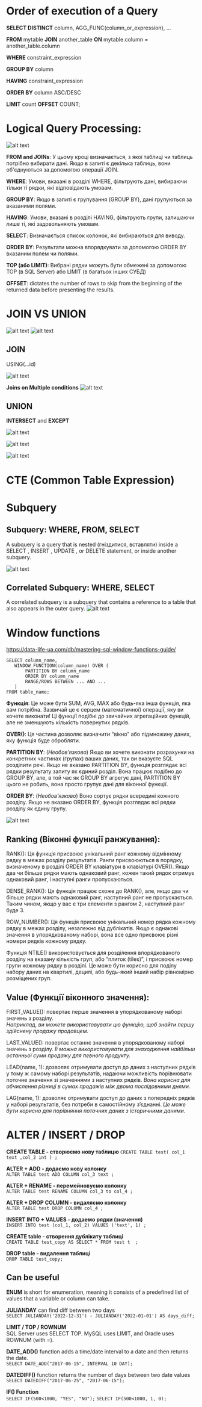 # Order of execution of a Query
**SELECT DISTINCT** column, AGG_FUNC(column_or_expression), …

**FROM** mytable
    **JOIN** another_table
      **ON** mytable.column = another_table.column

**WHERE** constraint_expression

**GROUP BY** column

**HAVING** constraint_expression

**ORDER BY** column ASC/DESC

**LIMIT** count **OFFSET** COUNT;

# Logical Query Processing:
![alt text](https://cdn.sisense.com/wp-content/uploads/image-1-order-blog.png)

**FROM and JOINs**: У цьому кроці визначається, з якої таблиці чи таблиць потрібно вибирати дані. Якщо в запиті є декілька таблиць, вони об'єднуються за допомогою операції JOIN.

**WHERE**: Умови, вказані в розділі WHERE, фільтрують дані, вибираючи тільки ті рядки, які відповідають умовам.

**GROUP BY**: Якщо в запиті є групування (GROUP BY), дані групуються за вказаними полями.

**HAVING**: Умови, вказані в розділі HAVING, фільтрують групи, залишаючи лише ті, які задовольняють умовам.

**SELECT**: Визначається список колонок, які вибираються для виводу.

**ORDER BY**: Результати можна впорядкувати за допомогою ORDER BY вказаним полем чи полями.

**TOP (або LIMIT)**: Вибрані рядки можуть бути обмежені за допомогою TOP (в SQL Server) або LIMIT (в багатьох інших СУБД)

**OFFSET**: dictates the number of rows to skip from the beginning of the returned data before presenting the results. 

# JOIN VS UNION
![alt text](/Pictures/join_vs_union.png)
![alt text](https://www.sqlservertutorial.net/wp-content/uploads/SQL-Server-UNION-vs-JOIN.png)

## JOIN

USING(...id)

![alt text](https://miro.medium.com/v2/resize%3Afit%3A1100/format%3Awebp/1%2Aav8Om3HpG1MC7YTLKvyftg.png)

**Joins on Multiple conditions**
![alt text](image.png)

## UNION
**INTERSECT** and **EXCEPT**

![alt text](/Pictures/union.png)

![alt text](https://www.sqlservertutorial.net/wp-content/uploads/SQL-Server-INTERSECT-Illustration.png)

![alt text](https://www.sqlservertutorial.net/wp-content/uploads/SQL-Server-EXCEPT-illustration.png)

# CTE (Common Table Expression)

# Subquery

## Subquery: WHERE, FROM, SELECT

A subquery is a query that is nested (гніздитися, вставляти) inside a SELECT , INSERT , UPDATE , or DELETE statement, or inside another subquery.

![alt text](image-2.png)

## Correlated Subquery: WHERE, SELECT

A correlated subquery is a subquery that contains a reference to a table that also appears in the outer query.
![alt text](image-1.png)

# Window functions
https://data-life-ua.com/db/mastering-sql-window-functions-guide/

    SELECT column_name,
       WINDOW_FUNCTION(column_name) OVER (  
           PARTITION BY column_name  
           ORDER BY column_name  
           RANGE/ROWS BETWEEN ... AND ...  
       )
    FROM table_name;


**Функція**: Це може бути SUM, AVG, MAX або будь-яка інша функція, яка вам потрібна. Зазвичай це є серцем (математичної) операції, яку ви хочете виконати! Ці функції подібні до звичайних агрегаційних функцій, але не зменшують кількість повернутих рядків.

**OVER()**: Ця частина дозволяє визначити “вікно” або підмножину даних, яку функція буде обробляти.

**PARTITION BY**: (*Необов’язково*) Якщо ви хочете виконати розрахунки на конкретних частинах (групах) ваших даних, так ви вказуєте SQL розділити речі. Якщо не вказано PARTITION BY, функція розглядає всі рядки результату запиту як єдиний розділ. Вона працює подібно до GROUP BY, але, в той час як GROUP BY агрегує дані, PARTITION BY цього не робить, вона просто групує дані для віконної функції.

**ORDER BY**: (*Необов’язково*) Воно сортує рядки всередині кожного розділу. Якщо не вказано ORDER BY, функція розглядає всі рядки розділу як єдину групу.

![alt text](/Pictures/window_functions.png)

## Ranking (Віконні функції ранжування):
RANK(): Ця функція присвоює унікальний ранг кожному відмінному рядку в межах розділу результатів. Ранги присвоюються в порядку, визначеному в розділі ORDER BY клавіатури в клавіатурі OVER(). Якщо два чи більше рядки мають однаковий ранг, кожен такий рядок отримує однаковий ранг, і наступні ранги пропускаються.

DENSE_RANK(): Ця функція працює схоже до RANK(), але, якщо два чи більше рядки мають однаковий ранг, наступний ранг не пропускається. Таким чином, якщо у вас є три елементи з рангом 2, наступний ранг буде 3.

ROW_NUMBER(): Ця функція присвоює унікальний номер рядка кожному рядку в межах розділу, незалежно від дублікатів. Якщо є однакові значення в упорядкованому наборі, вона все одно присвоює різні номери рядків кожному рядку.

Функція NTILE() використовується для розділення впорядкованого розділу на вказану кількість груп, або “плиток (tiles)”, і присвоює номер групи кожному рядку в розділі. Це може бути корисно для поділу набору даних на квартилі, децилі, або будь-який інший набір рівномірно розміщених груп.

## Value (Функції віконного значення):
FIRST_VALUE(): повертає перше значення в упорядкованому наборі значень з розділу.  
*Наприклад, ви можете використовувати цю функцію, щоб знайти першу здійснену продажу продавцем.*

LAST_VALUE(): повертає останнє значення в упорядкованому наборі значень з розділу. *Її можна використовувати для знаходження найбільш останньої суми продажу для певного продукту.*

LEAD(name, 1): дозволяє отримувати доступ до даних з наступних рядків у тому ж самому наборі результатів, надаючи можливість порівнювати поточне значення зі значеннями з наступних рядків. *Вона корисна для обчислення різниці в сумах продажів між двома послідовними днями.*

LAG(name, 1): дозволяє отримувати доступ до даних з попередніх рядків у наборі результатів, без потреби в самостійному з’єднанні. *Це може бути корисно для порівняння поточних даних з історичними даними.*

# ALTER / INSERT / DROP

**CREATE TABLE - створюємо нову таблицю**     `CREATE TABLE test(
		col_1 text
		,col_2 int
)
;`

**ALTER + ADD - додаємо нову колонку**  
`ALTER TABLE test
ADD COLUMN col_3 text
;`

**ALTER + RENAME - перемейновуємо колонку**  
`ALTER TABLE test
RENAME COLUMN col_3 to col_4
;`

**ALTER + DROP COLUMN - видаляємо колонку**  
`ALTER TABLE test
DROP COLUMN col_4
;`

**INSERT INTO + VALUES - додаемо рядки (значення)**  
`INSERT INTO test (col_1, col_2)
VALUES ('text', 1)
;`

**CREATE table - створення дублікату таблиці**  
`CREATE TABLE test_copy AS
SELECT * FROM test t 
;`

**DROP table - видалення таблиці**  
`DROP TABLE test_copy;`


## Can be useful

**ENUM** is short for enumeration, meaning it consists of a predefined list of values that a variable or column can take.

**JULIANDAY** can find diff between two days  
`SELECT JULIANDAY('2022-12-31') - JULIANDAY('2022-01-01') AS days_diff;`

**LIMIT / TOP / ROWNUM**  
SQL Server uses SELECT TOP. MySQL uses LIMIT, and Oracle uses ROWNUM (with =).

**DATE_ADD()**  function adds a time/date interval to a date and then returns the date.  
`SELECT DATE_ADD("2017-06-15", INTERVAL 10 DAY);`

**DATEDIFF()** function returns the number of days between two date values  
`SELECT DATEDIFF("2017-06-25", "2017-06-15");`

**IF() Function**  
`SELECT IF(500<1000, "YES", "NO");`
`SELECT IF(500<1000, 1, 0);`
